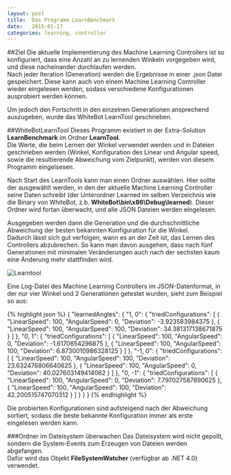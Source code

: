 ```yaml
---
layout: post
title:  Das Programm LearnBenchmark
date:   2015-01-17
categories: learning, controller
---
```


##Ziel
Die aktuelle Implementierung des Machine Learning Controllers ist so konfiguriert, dass eine Anzahl an zu lernenden Winkeln vorgegeben wird, und diese nacheinander durchlaufen werden.  
Nach jeder Iteration (Generation) werden die Ergebnisse in einer .json Datei gespeichert. Diese kann auch von einem Machine Learning Controller wieder eingelesen werden, sodass verschiedene Konfigurationen ausprobiert werden können.  

Um jedoch den Fortschritt in den einzelnen Generationen ansprechend auszugeben, wurde das WhiteBot LearnTool geschrieben.

##WhiteBotLearnTool
Dieses Programm existiert in der Extra-Solution **LearnBenchmark** im Ordner **LearnTool**.  
Die Werte, die beim Lernen der Winkel verwendet werden und in Dateien geschrieben werden (Winkel, Konfiguration des Linear und Angular speed, sowie die resultierende Abweichung vom Zielpunkt), werden von diesem Programm eingelsesen.  

Nach Start des LearnTools kann man einen Ordner auswählen. Hier sollte der ausgewählt werden, in den der aktuelle Machine Learning Controller seine Daten schreibt (der Unterordner Learned im selben Verzeichnis wie die Binary von WhiteBot, z.b. **WhiteBot\bin\x86\Debug\learned**). Dieser Ordner wird fortan überwacht, und alle JSON Dateien werden eingelesen.  

Ausgegeben werden dann die Generation und die durchschnittliche Abweichung der besten bekannten Konfiguration für die Winkel.  
Dadurch lässt sich gut verfolgen, wann es an der Zeit ist, das Lernen des Controllers abzubrechen. So kann man davon ausgehen, dass nach fünf Generationen mit minimalen Veränderungen auch nach der sechsten kaum eine Änderung mehr stattfinden wird.  

![Learntool]({{site.baseurl}}/assets/learntool.png)


Eine Log-Datei des Machine Learning Controllers im JSON-Datenformat, in der nur vier Winkel und 2 Generationen getestet wurden, sieht zum Beispiel so aus:

{% highlight json %}
{
  "learnedAngles": {
    "1, 0": {
      "triedConfigurations": [
        {
          "LinearSpeed": 100,
          "AngularSpeed": 0,
          "Deviation": -3.923583984375
        },
        {
          "LinearSpeed": 100,
          "AngularSpeed": 100,
          "Deviation": 34.381317138671875
        }
      ]
    },
    "0, 1": {
      "triedConfigurations": [
        {
          "LinearSpeed": 100,
          "AngularSpeed": 0,
          "Deviation": -1.6170654296875
        },
        {
          "LinearSpeed": 100,
          "AngularSpeed": 100,
          "Deviation": 6.8730010986328125
        }
      ]
    },
    "-1, 0": {
      "triedConfigurations": [
        {
          "LinearSpeed": 100,
          "AngularSpeed": 100,
          "Deviation": 23.632476806640625
        },
        {
          "LinearSpeed": 100,
          "AngularSpeed": 0,
          "Deviation": 40.027603149414062
        }
      ]
    },
    "0, -1": {
      "triedConfigurations": [
        {
          "LinearSpeed": 100,
          "AngularSpeed": 0,
          "Deviation": 7.797027587890625
        },
        {
          "LinearSpeed": 100,
          "AngularSpeed": 100,
          "Deviation": 42.200515747070312
        }
      ]
    }
  }
}
{% endhighlight %}

Die probierten Konfigurationen sind aufsteigend nach der Abweichung sortiert, sodass die beste bekannte Konfiguration immer als erste eingelesen werden kann.  


###Ordner im Dateisystem überwachen
Das Dateisystem wird nicht gepollt, sondern die System-Events zum Erzeugen von Dateien werden abgefangen.  
Dafür wird das Objekt **FileSystemWatcher** (verfügbar ab .NET 4.0) verwendet.
